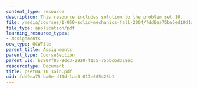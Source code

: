```yaml
---
content_type: resource
description: This resource includes solution to the problem set 10.
file: /media/courses/1-050-solid-mechanics-fall-2004/fdd9ea75ba6ed10d1aa3017e685426b1_pset04_10_soln.pdf
file_type: application/pdf
learning_resource_types:
- Assignments
ocw_type: OCWFile
parent_title: Assignments
parent_type: CourseSection
parent_uid: b2807f85-9dc3-2920-f155-75bbcbd328ec
resourcetype: Document
title: pset04_10_soln.pdf
uid: fdd9ea75-ba6e-d10d-1aa3-017e685426b1
---
```

